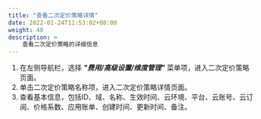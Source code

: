 ```yaml
---
title: "查看二次定价策略详情"
date: 2022-01-24T11:53:02+08:00
weight: 40
description: >
    查看二次定价策略的详细信息
---
```


1. 在左侧导航栏，选择 **_"费用/高级设置/维度管理"_** 菜单项，进入二次定价策略页面。
2. 单击二次定价策略名称项，进入二次定价策略详情页面。
3. 查看基本信息，包括ID、域、名称、生效时间、云环境、平台、云账号、云订阅、价格系数、应用账单、创建时间、更新时间、备注。